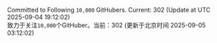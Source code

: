 Committed to Following `10,000` GitHubers. Current: <!-- FOLLOWING_COUNT -->302<!-- FOLLOWING_COUNT --> (Update at UTC <!-- LAST_UPDATED -->2025-09-04 19:12:02<!-- LAST_UPDATED -->)<br>
致力于关注`10,000`个GitHuber。当前：<!-- FOLLOWING_COUNT -->302<!-- FOLLOWING_COUNT --> (更新于北京时间 <!-- LAST_UPDATED_CST -->2025-09-05 03:12:02<!-- LAST_UPDATED_CST -->)
